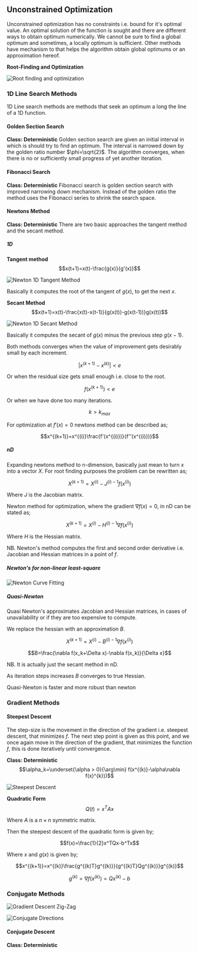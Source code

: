 ## Unconstrained Optimization

Unconstrained optimization has no constraints i.e. bound for it's optimal value. An optimal solution of the function is sought and there are different ways to obtain optimum numerically. We cannot be sure to find a global optimum and sometimes, a locally optimum is sufficient. Other methods have mechanism to that helps the algorithm obtain global optimums or an approximation hereof.

**Root-Finding and Optimization**

![Root finding and optimization](./figures/root_vs_opt.png)

### 1D Line Search Methods

1D Line search methods are methods that seek an optimum a long the line of a 1D function.

#### Golden Section Search

**Class: Deterministic**
Golden section search are given an initial interval in which is should try to find an optimum. The interval is narrowed down by the golden ratio number $\phi=\sqrt{2}$. The algorithm converges, when there is no or sufficiently small progress of yet another iteration.

#### Fibonacci Search

**Class: Deterministic**
Fibonacci search is golden section search with improved narrowing down mechanism. Instead of the golden ratio the method uses the Fibonacci series to shrink the search space.

#### Newtons Method

**Class: Deterministic**
There are two basic approaches the tangent method and the secant method.

##### 1D

**Tangent method**
$$x(t+1)=x(t)-\frac{g(x)}{g'(x)}$$

![Newton 1D Tangent Method](./figures/newton1d.png)

Basically it computes the root of the tangent of $g(x)$, to get the next $x$.

**Secant Method**
$$x(t+1)=x(t)-\frac{x(t)-x(t-1)}{g(x(t))-g(x(t-1))}g(x(t))$$

![Newton 1D Secant Method](./figures/newton1ds.png)

Basically it computes the secant of $g(x)$ minus the previous step $g(x-1)$.

Both methods converges when the value of improvement gets desirably small by each increment.

$$|x^{(k+1)}-x^{(k)}|< e$$

Or when the residual size gets small enough i.e. close to the root.

$$f(x^{(k+1)}) < e$$

Or when we have done too many iterations.

$$k>k_{max}$$

For optimization at $f'(x)=0$ newtons method can be described as;

$$x^{(k+1)}=x^{(i)}\frac{f'(x^{(i)})}{f''(x^{(i)})}$$

##### nD

Expanding newtons method to n-dimension, basically just mean to turn $x$ into a vector $X$. For root finding purposes the problem can be rewritten as;

$$X^{(k+1)}=X^{(i)}-J^{(i)-1}f(x^{(i)})$$

Where $J$ is the Jacobian matrix.

Newton method for optimization, where the gradient $\nabla f(x)=0$, in nD can be stated as;

$$X^{(k+1)}=X^{(i)}-H^{(i)-1}\nabla f(x^{(i)})$$

Where $H$ is the Hessian matrix.

NB. Newton's method computes the first and second order derivative i.e. Jacobian and Hessian matrices in a point of $f$.

<!--#### Levenberg-Macquard's modification-->

##### Newton's for non-linear least-square

![Newton Curve Fitting](./figures/newtoncurvefitting.png)

##### Quasi-Newton

Quasi Newton's approximates Jacobian and Hessian matrices, in cases of unavailability or if they are too expensive to compute.

We replace the hessian with an approximation $B$.

$$X^{(k+1)}=X^{(i)}-B^{(i)-1}\nabla f(x^{(i)})$$

$$B=\frac{\nabla f(x_k+\Delta x)-\nabla f(x_k)}{\Delta x}$$

NB. It is actually just the secant method in nD.

As iteration steps increases $B$ converges to true Hessian.

Quasi-Newton is faster and more robust than newton

### Gradient Methods

#### Steepest Descent

The step-size is the movement in the direction of the gradient i.e. steepest descent, that minimizes $f$. The next step point is given as this point, and we once again move in the direction of the gradient, that minimizes the function $f$, this is done iteratively until convergence.

**Class: Deterministic**
$$\alpha_k=\underset{\alpha > 0}{\arg\min} f(x^{(k)}-\alpha\nabla f(x)^{k}))$$

![Steepest Descent](./figures/steepestdescent.png)

**Quadratic Form**
$$Q(t)=x^TAx$$

Where $A$ is a $n\times n$ symmetric matrix.

Then the steepest descent of the quadratic form is given by;

$$f(x)=\frac{1}{2}x^TQx-b^Tx$$

Where $x$ and $g(x)$ is given by;

$$x^{(k+1)}=x^{(k)}\frac{g^{(k)T}g^{(k)}}{g^{(k)T}Qg^{(k)}}g^{(k)}$$

$$g^{(k)}=\nabla f(x^{(k)})=Qx^{(k)}-b$$

### Conjugate Methods

![Gradient Descent Zig-Zag](./figures/gradientzigzag.png)

![Conjugate Directions](./figures/conjugatedirections.png)

#### Conjugate Descent

**Class: Deterministic**

